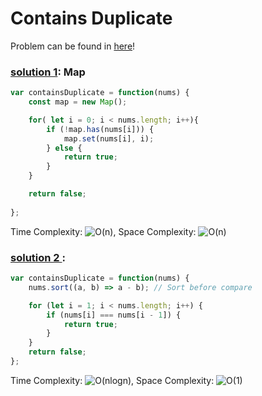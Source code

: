 # Contains Duplicate

Problem can be found in [here](https://leetcode.com/problems/contains-duplicate)!

### [solution 1](/Array/217-ContainsDuplicate/solutionMap.js): Map

```javascript
var containsDuplicate = function(nums) {
    const map = new Map();

    for( let i = 0; i < nums.length; i++){
        if (!map.has(nums[i])) {
            map.set(nums[i], i);
        } else {
            return true;
        }
    }

    return false;
    
};
```

Time Complexity: ![O(n)](<https://latex.codecogs.com/svg.image?\inline&space;O(n)>), Space Complexity: ![O(n)](<https://latex.codecogs.com/svg.image?\inline&space;O(n)>)

### [solution 2 ](/Array/217-ContainsDuplicate/solutionSort.js): 

```javascript
var containsDuplicate = function(nums) {
    nums.sort((a, b) => a - b); // Sort before compare

    for (let i = 1; i < nums.length; i++) {
        if (nums[i] === nums[i - 1]) {
            return true;
        }
    }
    return false;
};

```

Time Complexity: ![O(nlogn)](<https://latex.codecogs.com/svg.image?\inline&space;O(n)>), Space Complexity: ![O(1)](<https://latex.codecogs.com/svg.image?\inline&space;O(n)>)